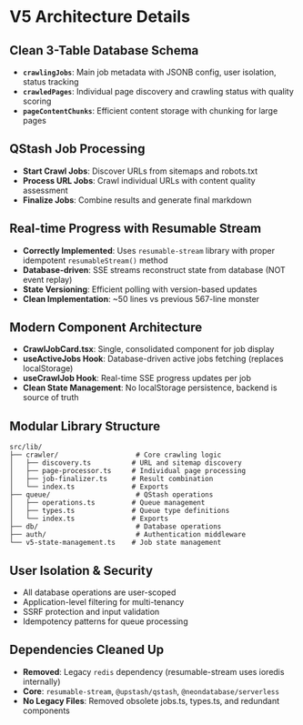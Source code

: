 # V5 Architecture Details

## Clean 3-Table Database Schema
- **`crawlingJobs`**: Main job metadata with JSONB config, user isolation, status tracking
- **`crawledPages`**: Individual page discovery and crawling status with quality scoring  
- **`pageContentChunks`**: Efficient content storage with chunking for large pages

## QStash Job Processing
- **Start Crawl Jobs**: Discover URLs from sitemaps and robots.txt
- **Process URL Jobs**: Crawl individual URLs with content quality assessment
- **Finalize Jobs**: Combine results and generate final markdown

## Real-time Progress with Resumable Stream
- **Correctly Implemented**: Uses `resumable-stream` library with proper idempotent `resumableStream()` method
- **Database-driven**: SSE streams reconstruct state from database (NOT event replay)  
- **State Versioning**: Efficient polling with version-based updates
- **Clean Implementation**: ~50 lines vs previous 567-line monster

## Modern Component Architecture
- **CrawlJobCard.tsx**: Single, consolidated component for job display
- **useActiveJobs Hook**: Database-driven active jobs fetching (replaces localStorage)
- **useCrawlJob Hook**: Real-time SSE progress updates per job
- **Clean State Management**: No localStorage persistence, backend is source of truth

## Modular Library Structure
```
src/lib/
├── crawler/                   # Core crawling logic
│   ├── discovery.ts          # URL and sitemap discovery
│   ├── page-processor.ts     # Individual page processing
│   ├── job-finalizer.ts      # Result combination
│   └── index.ts              # Exports
├── queue/                     # QStash operations
│   ├── operations.ts         # Queue management
│   ├── types.ts              # Queue type definitions
│   └── index.ts              # Exports
├── db/                        # Database operations
├── auth/                      # Authentication middleware
└── v5-state-management.ts    # Job state management
```

## User Isolation & Security
- All database operations are user-scoped
- Application-level filtering for multi-tenancy
- SSRF protection and input validation
- Idempotency patterns for queue processing

## Dependencies Cleaned Up
- **Removed**: Legacy `redis` dependency (resumable-stream uses ioredis internally)
- **Core**: `resumable-stream`, `@upstash/qstash`, `@neondatabase/serverless`
- **No Legacy Files**: Removed obsolete jobs.ts, types.ts, and redundant components